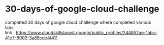 # 30-days-of-google-cloud-challenge
completed 30 days of google cloud challenge where completed various labs.<br>
link : https://www.cloudskillsboost.google/public_profiles/244852ae-1abc-41c7-8903-3a88cde4f411

